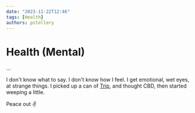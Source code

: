 ```yaml
---
date: "2023-11-22T12:46"
tags: [Health]
authors: pstollery
---
```

# Health (Mental)
<!-- truncate -->

…

I don't know what to say. I don't know how I feel. I get emotional, wet eyes, at strange things. I picked up a can of [Trip](https://drink-trip.com/products/peach-ginger), and thought CBD, then started weeping a little. 

Peace out ✌️ 



